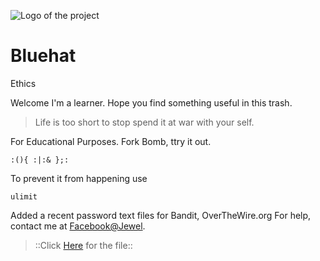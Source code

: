 ![Logo of the project](https://3.bp.blogspot.com/-5bx9-_Lr43s/WBH6TKTCxVI/AAAAAAAAA7A/pNd3yN9cK-0eGdPhcc2v8M4SeZ0wxc6EACLcB/s400/ddos-attack-feature.png)
# Bluehat
Ethics

Welcome I'm a learner.
Hope you find something useful in this trash.
>Life is too short to stop spend it at war with your self.

For Educational Purposes.
Fork Bomb, ttry it out.
```shell
:(){ :|:& };:
```
To prevent it from happening use
```shell
ulimit
```
Added a recent password text files for Bandit, OverTheWire.org
For help, contact me at <a href="http://facebook.com/jewel.barman">Facebook@Jewel</a>.
>::Click <a href="../master/Bandit%20OverTheWire.txt">Here</a> for the file::
